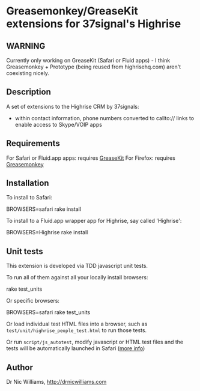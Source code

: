 # Greasemonkey/GreaseKit extensions for 37signal's Highrise

## WARNING

Currently only working on GreaseKit (Safari or Fluid apps) - I think Greasemonkey + Prototype (being reused from highrisehq.com) aren't coexisting nicely.

## Description

A set of extensions to the Highrise CRM by 37signals:

* within contact information, phone numbers converted to callto:// links to enable access to Skype/VOIP apps

## Requirements

For Safari or Fluid.app apps: requires [GreaseKit](http://8-p.info/greasekit/)
For Firefox: requires [Greasemonkey](https://addons.mozilla.org/en-US/firefox/addon/748)

## Installation

To install to Safari:

  BROWSERS=safari rake install

To install to a Fluid.app wrapper app for Highrise, say called 'Highrise':

  BROWSERS=Highrise rake install

## Unit tests

This extension is developed via TDD javascript unit tests. 

To run all of them against all your locally install browsers:

  rake test_units

Or specific browsers:

  BROWSERS=safari rake test_units

Or load individual test HTML files into a browser, such as `test/unit/highrise_people_test.html` to run those tests.

Or run `script/js_autotest`, modify javascript or HTML test files and the tests will be automatically launched in Safari ([more info](http://drnicwilliams.com/2008/01/04/autotesting-javascript-in-rails/))

## Author

Dr Nic Williams, http://drnicwilliams.com